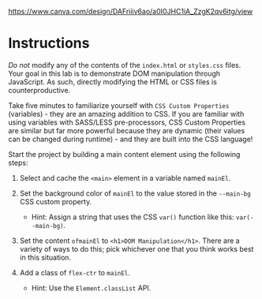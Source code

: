 https://www.canva.com/design/DAFriiiv6ao/a0I0JHC1iA_ZzgK2qv6itg/view

# Instructions

_Do not_ modify any of the contents of the `index.html` or `styles.css` files. Your goal in this lab is to demonstrate DOM manipulation through JavaScript. As such, directly modifying the HTML or CSS files is counterproductive.

Take five minutes to familiarize yourself with `CSS Custom Properties` (variables) - they are an amazing addition to CSS. If you are familiar with using variables with SASS/LESS pre-processors, CSS Custom Properties are similar but far more powerful because they are dynamic (their values can be changed during runtime) - and they are built into the CSS language!

Start the project by building a main content element using the following steps:

1. Select and cache the `<main>` element in a variable named `mainEl`.
2. Set the background color of `mainEl` to the value stored in the `--main-bg` CSS custom property.

    - Hint: Assign a string that uses the CSS `var()` function like this: `var(--main-bg)`.

3. Set the content `ofmainEl` to `<h1>DOM Manipulation</h1>`. There are a variety of ways to do this; pick whichever one that you think works best in this situation.
4. Add a class of `flex-ctr` to `mainEl`.
    - Hint: Use the `Element.classList` API.
